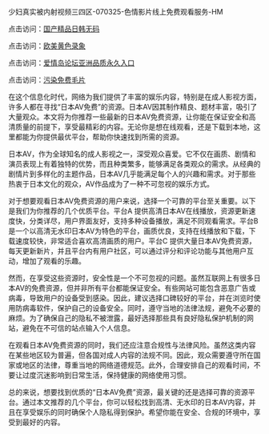 少妇真实被内射视频三四区-070325-色情影片线上免费观看服务-HM


点击访问：<a href="https://gfd-5xg.pages.dev/">国产精品日韩无码</a>

点击访问：<a href="https://rtj-3zo.pages.dev/">欧美黄色录象</a>

点击访问：<a href="https://vassv.pages.dev/">爱情岛论坛亚洲品质永久入口</a>

点击访问：<a href="https://https://vassv.pages.dev/">污染免费毛片</a>


在这个信息化时代，网络为我们提供了丰富的娱乐内容，特别是在成人影视方面，许多人都在寻找“日本AV免费”的资源。日本AV因其制作精良、题材丰富，吸引了大量观众。本文将为你推荐一些最新的日本AV免费资源，让你能在保证安全和高清质量的前提下，享受最精彩的内容。无论你是想在线观看，还是下载到本地，这里都能为你提供最优平台，帮助你快速找到所需的资源。

日本AV，作为全球知名的成人影视之一，深受观众喜爱。它不仅在画质、剧情和演员表现上有着独特的优势，而且种类繁多，能够满足各类观众的需求。从经典的剧情片到多样化的主题作品，日本AV几乎能满足每个人的兴趣和需求。对于那些热衷于日本文化的观众，AV作品成为了一种不可忽视的娱乐方式。

对于想要观看日本AV免费资源的用户来说，选择一个可靠的平台至关重要。以下是我们为你推荐的几个优质平台。平台A 提供高清日本AV在线播放，资源更新速度快，分类详尽，用户界面友好，支持多种设备播放，满足不同观看需求。平台B 是一个以高清无水印日本AV为特色的平台，画质优良，支持在线播放和下载，下载速度较快，非常适合喜欢高清画质的用户。平台C 提供大量日本AV免费资源，每天更新新片，并且平台内有用户社区，可以通过评分和评论功能与其他用户互动，增加了观看的乐趣。

然而，在享受这些资源时，安全性是一个不可忽视的问题。虽然互联网上有很多日本AV的免费资源，但并非所有平台都能保证安全。有些网站可能包含恶意广告或病毒，导致用户的设备受到感染。因此，建议选择口碑较好的平台，并在浏览时使用防病毒软件，保护自己的设备安全。同时，遵守当地的法律法规，避免不必要的麻烦。为了确保自己的隐私不被泄露，最好选择那些具有良好隐私保护机制的网站，避免在不可信的站点输入个人信息。

在观看日本AV免费资源的同时，我们还应注意合规性与法律风险。虽然这类内容在某些地区较为普遍，但各国对成人内容的法规不同。因此，观众需要遵守所在国家或地区的法律，尊重当地的网络道德规范。此外，合理安排自己的观看时间，不要让过度沉迷影响到日常生活，保持健康的网络使用习惯。

总的来说，想要找到优质的“日本AV免费”资源，最关键的还是选择可靠的资源平台。通过本文推荐的几个平台，你可以轻松找到高清、无水印的日本AV内容，并且在享受娱乐的同时确保个人隐私得到保护。希望你能在安全、合规的环境中，享受到最好的内容。

<span style="display:none;">[Canonical link](https://github.com/tm20250703/tm20250703 ）</span>
